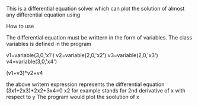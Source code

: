 This is a differential equation solver which can plot the solution of almost any differential equation using

How to use




The differential equation must be writtern in the form of variables. The class variables is defined in the program

v1=variable(3,0,'x1')
v2=variable(2,0,'x2')
v3=variable(2,0,'x3')
v4=variable(3,0,'x4')

(v1+v3)*v2+v4

the above writern expression represents the differential equation (3x1+2x3)*2x2+3x4=0
x2 for example stands for 2nd derivative of x with respect to y
The program would plot the soolution of x
